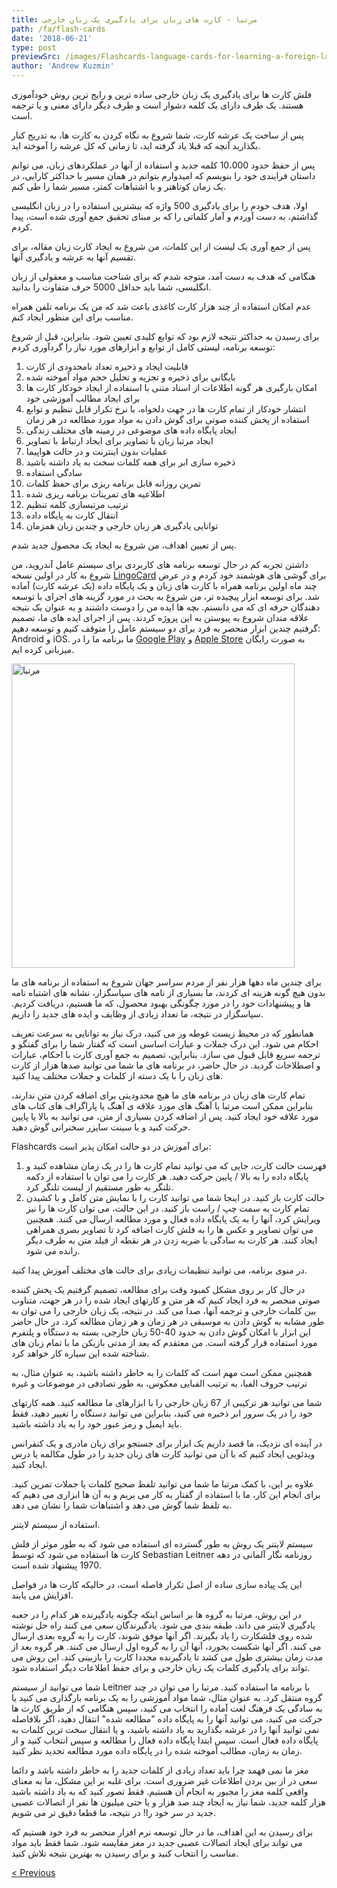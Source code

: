 ```yaml
---
title: مرتبا - کارت های زبان برای یادگیری یک زبان خارجی
path: /fa/flash-cards
date: '2018-06-21'
type: post
previewSrc: /images/Flashcards-language-cards-for-learning-a-foreign-language.-The-best-method-of-memorizing-words.jpg
author: 'Andrew Kuzmin'
---
```


فلش کارت ها برای یادگیری یک زبان خارجی ساده ترین و رایج ترین روش خودآموزی هستند. یک طرف دارای یک کلمه دشوار است و طرف دیگر دارای معنی و یا ترجمه است.

پس از ساخت یک عرشه کارت، شما شروع به نگاه کردن به کارت ها، به تدریج کنار بگذارید آنچه که قبلا یاد گرفته اید، تا زمانی که کل عرشه را آموخته اید.

پس از حفظ حدود 10،000 کلمه جدید و استفاده از آنها در عملکردهای زبان، می توانم داستان فرایندی خود را بنویسم که امیدوارم بتوانم در همان مسیر با حداکثر کارایی، در یک زمان کوتاهتر و با اشتباهات کمتر، مسیر شما را طی کنم.

اولا، هدف خودم را برای یادگیری 500 واژه که بیشترین استفاده را در زبان انگلیسی گذاشتم، به دست آوردم و آمار کلماتی را که بر مبنای تحقیق جمع آوری شده است، پیدا کردم.

پس از جمع آوری یک لیست از این کلمات، من شروع به ایجاد کارت زبان مقاله، برای تقسیم آنها به عرشه و یادگیری آنها.

هنگامی که هدف به دست آمد، متوجه شدم که برای شناخت مناسب و معقولی از زبان انگلیسی، شما باید حداقل 5000 حرف متفاوت را بدانید.

عدم امکان استفاده از چند هزار کارت کاغذی باعث شد که من یک برنامه تلفن همراه مناسب برای این منظور ایجاد کنم.

برای رسیدن به حداکثر نتیجه لازم بود که توابع کلیدی تعیین شود. بنابراین، قبل از شروع توسعه برنامه، لیستی کامل از توابع و ابزارهای مورد نیاز را گردآوری کردم:

1. قابلیت ایجاد و ذخیره تعداد نامحدودی از کارت
2. بایگانی برای ذخیره و تجزیه و تحلیل حجم مواد آموخته شده
3. امکان بارگیری هر گونه اطلاعات از اسناد متنی با استفاده از ایجاد خودکار کارت ها برای ایجاد مطالب آموزشی خود
4. انتشار خودکار از تمام کارت ها در جهت دلخواه، با نرخ تکرار قابل تنظیم و توابع استفاده از پخش کننده صوتی برای گوش دادن به مواد مورد مطالعه در هر زمان
5. ایجاد پایگاه داده های موضوعی در زمینه های مختلف زندگی
6. ایجاد مرتبا زبان با تصاویر برای ایجاد ارتباط با تصاویر
7. عملیات بدون اینترنت و در حالت هواپیما
8. ذخیره سازی ابر برای همه کلمات سخت به یاد داشته باشید
9. سادگی استفاده
10. تمرین روزانه قابل برنامه ریزی برای حفظ کلمات
11. اطلاعیه های تمرینات برنامه ریزی شده
12. ترتیب مرتبسازی کلمه تنظیم
13. انتقال کارت به پایگاه داده
14. توانایی یادگیری هر زبان خارجی و چندین زبان همزمان

پس از تعیین اهداف، من شروع به ایجاد یک محصول جدید شدم.

داشتن تجربه کم در حال توسعه برنامه های کاربردی برای سیستم عامل آندروید، من شروع به کار در اولین نسخه <a href="https://lingocard.com" target="_blank" rel="noopener">LingoCard</a> برای گوشی های هوشمند خود کردم و در عرض چند ماه اولین برنامه همراه با کارت های زبان و یک پایگاه داده (یک عرشه کارت) آماده شد. برای توسعه ابزار پیچیده تر، من شروع به بحث در مورد گزینه های اجرای با توسعه دهندگان حرفه ای که می دانستم. بچه ها ایده من را دوست داشتند و به عنوان یک نتیجه علاقه مندان شروع به پیوستن به این پروژه کردند. پس از اجرای ایده های ما، تصمیم گرفتیم چندین ابزار منحصر به فرد برای دو سیستم عامل را متوقف کنیم و توسعه دهیم: Android و iOS. ما برنامه ما را در <a href="https://play.google.com/store/apps/details?id=com.lingocard.lingocard" target="_blank" rel="noopener">Google Play</a> و <a href="https://itunes.apple.com/us/app/lingocard/id1217076835?mt=8" target="_blank" rel="noopener">Apple Store</a> به صورت رایگان میزبانی کرده ایم.

<img class="aligncenter wp-image-7109" src="../images/2018/05/LingoCard-play.png" alt="مرتبا" width="453" height="487" />

برای چندین ماه دهها هزار نفر از مردم سراسر جهان شروع به استفاده از برنامه های ما بدون هیچ گونه هزینه ای کردند، ما بسیاری از نامه های سپاسگزار، نشانه های اشتباه نامه ها و پیشنهادات خود را در مورد چگونگی بهبود محصول، که ما هستیم، دریافت کردیم. سپاسگزار در نتیجه، ما تعداد زیادی از وظایف و ایده های جدید را داریم.

همانطور که در محیط زیست غوطه ور می کنید، درک نیاز به توانایی به سرعت تعریف احکام می شود. این درک جملات و عبارات اساسی است که گفتار شما را برای گفتگو و ترجمه سریع قابل قبول می سازد. بنابراین، تصمیم به جمع آوری کارت با احکام، عبارات و اصطلاحات گردید. در حال حاضر، در برنامه های ما شما می توانید صدها هزار از کارت های زبان را با یک دسته از کلمات و جملات مختلف پیدا کنید.

تمام کارت های زبان در برنامه های ما هیچ محدودیتی برای اضافه کردن متن ندارند، بنابراین ممکن است مرتبا با آهنگ های مورد علاقه ی آهنگ یا پاراگراف های کتاب های مورد علاقه خود ایجاد کنید. پس از اضافه کردن بسیاری از متن، می توانید به بالا یا پایین حرکت کنید و با سینت سایزر سخنرانی گوش دهید.

Flashcards برای آموزش در دو حالت امکان پذیر است:

1. فهرست حالت کارت، جایی که می توانید تمام کارت ها را در یک زمان مشاهده کنید و پایگاه داده را به بالا / پایین حرکت دهید. هر كارت را می توان با استفاده از دکمه تلنگر به طور مستقیم از لیست تلنگر كرد.
2. حالت کارت باز کنید. در اینجا شما می توانید کارت را با نمایش متن کامل و با کشیدن تمام کارت به سمت چپ / راست باز کنید. در این حالت، می توان کارت ها را نیز ویرایش کرد، آنها را به یک پایگاه داده فعال و مورد مطالعه ارسال می کنند. همچنین می توان تصاویر و عکس ها را به فلش کارت اضافه کرد تا تصاویر بصری همراهی ایجاد کنند. هر کارت به سادگی با ضربه زدن در هر نقطه از فیلد متن به طرف دیگر رانده می شود.

در منوی برنامه، می توانید تنظیمات زیادی برای حالت های مختلف آموزش پیدا کنید.

در حال کار بر روی مشکل کمبود وقت برای مطالعه، تصمیم گرفتیم یک پخش کننده صوتی منحصر به فرد ایجاد کنیم که هر متن و کارتهای ایجاد شده را در هر جهت، متناوب بین کلمات خارجی و ترجمه آنها، صدا می کند. در نتیجه، یک زبان خارجی را می توان به طور مشابه به گوش دادن به موسیقی در هر زمان و هر زمان مطالعه کرد. در حال حاضر این ابزار با امکان گوش دادن به حدود 40-50 زبان خارجی، بسته به دستگاه و پلتفرم مورد استفاده قرار گرفته است. من معتقدم که بعد از مدتی بازیکن ما با تمام زبان های شناخته شده این سیاره کار خواهد کرد.

همچنین ممکن است مهم است که کلمات را به خاطر داشته باشید، به عنوان مثال، به ترتیب حروف الفبا، به ترتیب الفبایی معکوس، به طور تصادفی در موضوعات و غیره

شما می توانید هر ترکیبی از 67 زبان خارجی را با ابزارهای ما مطالعه کنید. همه کارتهای خود را در یک سرور ابر ذخیره می کنید، بنابراین می توانید دستگاه را تغییر دهید، فقط باید ایمیل و رمز عبور خود را به یاد داشته باشید.

در آینده ای نزدیک، ما قصد داریم یک ابزار برای جستجو برای زبان مادری و یک کنفرانس ویدئویی ایجاد کنیم که با آن می توانید کارت های زبان جدید را در طول مکالمه یا درس ایجاد کنید.

علاوه بر این، با کمک مرتبا ما شما می توانید تلفظ صحیح کلمات یا جملات تمرین کنید. برای انجام این کار، ما با استفاده از گفتار به کار می بریم و به آن ها ابزاری می دهیم که به تلفظ شما گوش می دهد و اشتباهات شما را نشان می دهد.

استفاده از سیستم لایتنر.

سیستم لایتنر یک روش به طور گسترده ای استفاده می شود که به طور موثر از فلش کارت ها استفاده می شود که توسط Sebastian Leitner روزنامه نگار آلمانی در دهه 1970 پیشنهاد شده است.

این یک پیاده سازی ساده از اصل تکرار فاصله است، در حالیکه کارت ها در فواصل افزایش می یابند.

در این روش، مرتبا به گروه ها بر اساس اینکه چگونه یادگیرنده هر کدام را در جعبه یادگیری لایتنر می داند، طبقه بندی می شود. یادگیرندگان سعی می کنند راه حل نوشته شده روی فلشکارت را یاد بگیرند. اگر آنها موفق شوند، کارت را به گروه بعدی ارسال می کنند. اگر آنها شکست بخورد، آنها آن را به گروه اول ارسال می کنند. هر گروه بعد از مدت زمان بیشتری طول می کشد تا یادگیرنده مجددا کارت را بازبینی کند. این روش می تواند برای یادگیری کلمات یک زبان خارجی و برای حفظ اطلاعات دیگر استفاده شود.

شما می توانید از سیستم Leitner با برنامه ما استفاده کنید. مرتبا را می توان در چند گروه منتقل کرد. به عنوان مثال، شما مواد آموزشی را به یک برنامه بارگذاری می کنید یا به سادگی یک فرهنگ لغت آماده را انتخاب می کنید، سپس هنگامی که از طریق کارت ها حرکت می کنید، می توانید آنها را به پایگاه داده "مطالعه شده" انتقال دهید، اگر بلافاصله نمی توانید آنها را در عرشه بگذارید به یاد داشته باشید، و یا انتقال سخت ترین کلمات به پایگاه داده فعال است. سپس ابتدا پایگاه داده فعال را مطالعه و سپس انتخاب کنید و از زمان به زمان، مطالب آموخته شده را در پایگاه داده مورد مطالعه تجدید نظر کنید.

مغز ما نمی فهمد چرا باید تعداد زیادی از کلمات جدید را به خاطر داشته باشد و دائما سعی در از بین بردن اطلاعات غیر ضروری است. برای غلبه بر این مشکل، ما به معنای واقعی کلمه مغز را مجبور به انجام آن هستیم. فقط تصور کنید که به یاد داشته باشید هزار کلمه جدید، شما نیاز به ایجاد چند صد هزار و یا حتی میلیون ها نفر از اتصالات عصبی جدید در سر خود را! در نتیجه، ما قطعا دقیق تر می شویم.

برای رسیدن به این اهداف، ما در حال توسعه نرم افزار منحصر به فرد خود هستیم که می تواند برای ایجاد اتصالات عصبی جدید در مغز مقایسه شود. شما فقط باید مواد مناسب را انتخاب کنید و برای رسیدن به بهترین نتیجه تلاش کنید.

<a href="/fa/improve-vocabulary">< Previous</a>
